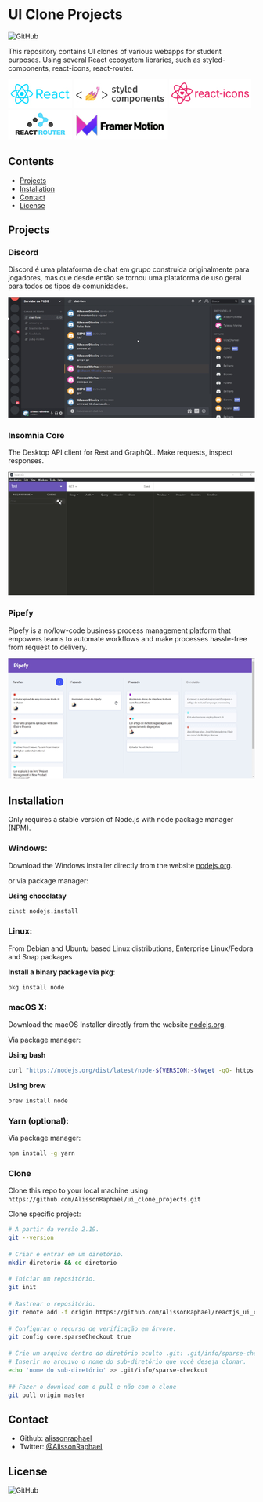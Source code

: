 # UI Clone Projects

![GitHub](https://img.shields.io/github/license/AlissonRaphael/ui_clone_projects)

This repository contains UI clones of various webapps for student purposes. Using several React ecosystem libraries, such as styled-components, react-icons, react-router.

![](https://github.com/AlissonRaphael/reactjs_ui_clone_projects/blob/main/.github/readme_react.jpg)
![](https://github.com/AlissonRaphael/reactjs_ui_clone_projects/blob/main/.github/readme_styled_components.jpg)
![](https://github.com/AlissonRaphael/reactjs_ui_clone_projects/blob/main/.github/readme_react_icons.jpg)
![](https://github.com/AlissonRaphael/reactjs_ui_clone_projects/blob/main/.github/readme_react_router.jpg)
![](https://github.com/AlissonRaphael/reactjs_ui_clone_projects/blob/main/.github/readme_framer_motion.jpg)


## Contents
- [Projects](#projects)
- [Installation](#installation)
- [Contact](#contact)
- [License](#license)

## Projects
### Discord

Discord é uma plataforma de chat em grupo construída originalmente para jogadores, mas que desde então se tornou uma plataforma de uso geral para todos os tipos de comunidades.

![](https://github.com/AlissonRaphael/reactjs_ui_clone_projects/blob/main/discord/discord.gif)

### Insomnia Core

The Desktop API client for Rest and GraphQL. Make requests, inspect responses.

![](https://raw.githubusercontent.com/AlissonRaphael/reactjs_ui_clone_projects/main/insomnia/screenshot.gif)

### Pipefy

Pipefy is a no/low-code business process management platform that empowers teams to automate workflows and make processes hassle-free from request to delivery.

![](https://raw.githubusercontent.com/AlissonRaphael/reactjs_ui_clone_projects/main/pipefy/pipefy.gif)

## Installation
Only requires a stable version of Node.js with node package manager (NPM).

### Windows:

Download the Windows Installer directly from the website [nodejs.org](https://nodejs.org/en/).

or via package manager:

__Using chocolatay__
```sh
cinst nodejs.install
```

### Linux:

From Debian and Ubuntu based Linux distributions, Enterprise Linux/Fedora and Snap packages

__Install a binary package via pkg__:
```sh
pkg install node
```

### macOS X:

Download the macOS Installer directly from the website [nodejs.org](https://nodejs.org/en/).

Via package manager:

__Using bash__
```sh
curl "https://nodejs.org/dist/latest/node-${VERSION:-$(wget -qO- https://nodejs.org/dist/latest/ | sed -nE 's|.*>node-(.*)\.pkg</a>.*|\1|p')}.pkg" > "$HOME/Downloads/node-latest.pkg" && sudo installer -store -pkg "$HOME/Downloads/node-latest.pkg" -target "/"
```
__Using brew__
```sh
brew install node
```

### Yarn (optional):

Via package manager:
```sh
npm install -g yarn
```

### Clone

Clone this repo to your local machine using `https://github.com/AlissonRaphael/ui_clone_projects.git`

Clone specific project:
```sh
# A partir da versão 2.19.
git --version

# Criar e entrar em um diretório.
mkdir diretorio && cd diretorio

# Iniciar um repositório.
git init

# Rastrear o repositório.
git remote add -f origin https://github.com/AlissonRaphael/reactjs_ui_clone_projects

# Configurar o recurso de verificação em árvore.
git config core.sparseCheckout true

# Crie um arquivo dentro do diretório oculto .git: .git/info/sparse-checkout
# Inserir no arquivo o nome do sub-diretório que você deseja clonar.
echo 'nome do sub-diretório' >> .git/info/sparse-checkout

## Fazer o download com o pull e não com o clone
git pull origin master
```

## Contact
- Github: [alissonraphael](https://gist.github.com/AlissonRaphael)
- Twitter: [@AlissonRaphaeI](@AlissonRaphaeI)

## License

![GitHub](https://img.shields.io/github/license/alissonraphael/ui_clone_projects)
